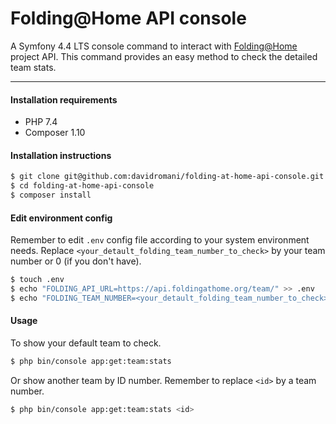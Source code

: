 Folding@Home API console
========================

A Symfony 4.4 LTS console command to interact with [Folding@Home](https://foldingathome.org) project API. This command provides an easy method to check the detailed team stats.

---

#### Installation requirements

* PHP 7.4
* Composer 1.10

#### Installation instructions

```bash
$ git clone git@github.com:davidromani/folding-at-home-api-console.git
$ cd folding-at-home-api-console
$ composer install
```

#### Edit environment config 

Remember to edit `.env` config file according to your system environment needs. Replace `<your_detault_folding_team_number_to_check>` by your team number or 0 (if you don't have).

```bash
$ touch .env
$ echo "FOLDING_API_URL=https://api.foldingathome.org/team/" >> .env
$ echo "FOLDING_TEAM_NUMBER=<your_detault_folding_team_number_to_check>" >> .env
```

#### Usage

To show your default team to check.

```bash
$ php bin/console app:get:team:stats
```

Or show another team by ID number. Remember to replace `<id>` by a team number.

```bash
$ php bin/console app:get:team:stats <id>
```
